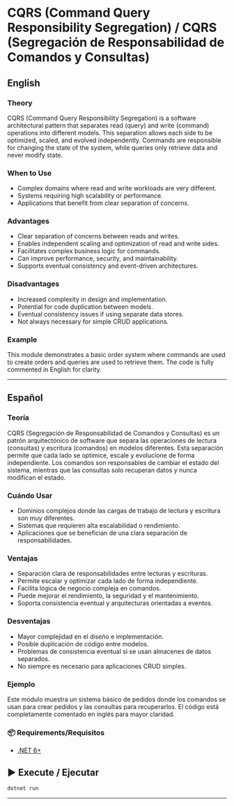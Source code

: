 ﻿# CQRS (Command Query Responsibility Segregation) / CQRS (Segregación de Responsabilidad de Comandos y Consultas)

## English

### Theory
CQRS (Command Query Responsibility Segregation) is a software architectural pattern that separates read (query) and write (command) operations into different models. This separation allows each side to be optimized, scaled, and evolved independently. Commands are responsible for changing the state of the system, while queries only retrieve data and never modify state.

### When to Use
- Complex domains where read and write workloads are very different.
- Systems requiring high scalability or performance.
- Applications that benefit from clear separation of concerns.

### Advantages
- Clear separation of concerns between reads and writes.
- Enables independent scaling and optimization of read and write sides.
- Facilitates complex business logic for commands.
- Can improve performance, security, and maintainability.
- Supports eventual consistency and event-driven architectures.

### Disadvantages
- Increased complexity in design and implementation.
- Potential for code duplication between models.
- Eventual consistency issues if using separate data stores.
- Not always necessary for simple CRUD applications.

### Example
This module demonstrates a basic order system where commands are used to create orders and queries are used to retrieve them. The code is fully commented in English for clarity.

---

## Español

### Teoría
CQRS (Segregación de Responsabilidad de Comandos y Consultas) es un patrón arquitectónico de software que separa las operaciones de lectura (consultas) y escritura (comandos) en modelos diferentes. Esta separación permite que cada lado se optimice, escale y evolucione de forma independiente. Los comandos son responsables de cambiar el estado del sistema, mientras que las consultas solo recuperan datos y nunca modifican el estado.

### Cuándo Usar
- Dominios complejos donde las cargas de trabajo de lectura y escritura son muy diferentes.
- Sistemas que requieren alta escalabilidad o rendimiento.
- Aplicaciones que se benefician de una clara separación de responsabilidades.

### Ventajas
- Separación clara de responsabilidades entre lecturas y escrituras.
- Permite escalar y optimizar cada lado de forma independiente.
- Facilita lógica de negocio compleja en comandos.
- Puede mejorar el rendimiento, la seguridad y el mantenimiento.
- Soporta consistencia eventual y arquitecturas orientadas a eventos.

### Desventajas
- Mayor complejidad en el diseño e implementación.
- Posible duplicación de código entre modelos.
- Problemas de consistencia eventual si se usan almacenes de datos separados.
- No siempre es necesario para aplicaciones CRUD simples.

### Ejemplo
Este módulo muestra un sistema básico de pedidos donde los comandos se usan para crear pedidos y las consultas para recuperarlos. El código está completamente comentado en inglés para mayor claridad.

### 📦 Requirements/Requisitos
- [.NET 6+](https://dotnet.microsoft.com/)

## ▶️ Execute / Ejecutar
```bash
dotnet run
```

---
